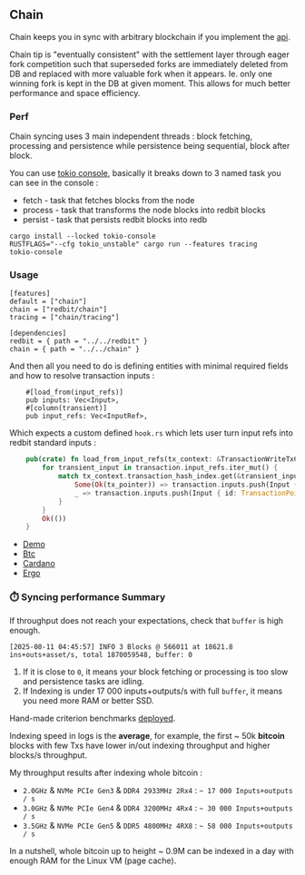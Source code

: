 ## Chain

Chain keeps you in sync with arbitrary blockchain if you implement the [api](src/api.rs).

Chain tip is "eventually consistent" with the settlement layer through eager fork competition such that 
superseded forks are immediately deleted from DB and replaced with more valuable fork when it appears.
Ie. only one winning fork is kept in the DB at given moment. This allows for much better performance and space efficiency.

### Perf 

Chain syncing uses 3 main independent threads : block fetching, processing and persistence while persistence being sequential, block after block.

You can use [tokio console](https://github.com/tokio-rs/console), basically it breaks down to 3 named task you can see in the console :
- fetch - task that fetches blocks from the node
- process - task that transforms the node blocks into redbit blocks
- persist - task that persists redbit blocks into redb

``` 
cargo install --locked tokio-console
RUSTFLAGS="--cfg tokio_unstable" cargo run --features tracing
tokio-console
```

### Usage

```
[features]
default = ["chain"]
chain = ["redbit/chain"]
tracing = ["chain/tracing"]

[dependencies]
redbit = { path = "../../redbit" }
chain = { path = "../../chain" }
```

And then all you need to do is defining entities with minimal required fields and how to resolve transaction inputs : 
```
    #[load_from(input_refs)]
    pub inputs: Vec<Input>,
    #[column(transient)]
    pub input_refs: Vec<InputRef>,
```

Which expects a custom defined `hook.rs` which lets user turn input refs into redbit standard inputs : 
```rust 
    pub(crate) fn load_from_input_refs(tx_context: &TransactionWriteTxContext, transaction: &mut Transaction) -> Result<(), ChainError> {
        for transient_input in transaction.input_refs.iter_mut() {
            match tx_context.transaction_hash_index.get(&transient_input.tx_hash)?.next() {
                Some(Ok(tx_pointer)) => transaction.inputs.push(Input { id: TransactionPointer::from_parent(tx_pointer.value(), transient_input.index as u16) }),
                _ => transaction.inputs.push(Input { id: TransactionPointer::from_parent(BlockPointer::from_parent(Height(0), 0), 0) }),
            }
        }
        Ok(())
    }
```

- [Demo](../chains/btc)
- [Btc](../chains/btc)
- [Cardano](../chains/cardano)
- [Ergo](../chains/ergo)

### ⏱️ Syncing performance Summary

If throughput does not reach your expectations, check that `buffer` is high enough.
```
[2025-08-11 04:45:57] INFO 3 Blocks @ 566011 at 18621.8 ins+outs+asset/s, total 1870059548, buffer: 0
```

1. If it is close to `0`, it means your block fetching or processing is too slow and persistence tasks are idling.
2. If Indexing is under 17 000 inputs+outputs/s with full `buffer`, it means you need more RAM or better SSD.

Hand-made criterion benchmarks [deployed](https://pragmaxim-com.github.io/redbit/report/index.html).

Indexing speed in logs is the **average**, for example, the first ~ 50k **bitcoin** blocks with few Txs have lower in/out indexing throughput
and higher blocks/s throughput.

My throughput results after indexing whole bitcoin :

- `2.0GHz` & `NVMe PCIe Gen3` & `DDR4 2933MHz 2Rx4` : `~ 17 000 Inputs+outputs / s`
- `3.0GHz` & `NVMe PCIe Gen4` & `DDR4 3200MHz 4Rx4` : `~ 30 000 Inputs+outputs / s`
- `3.5GHz` & `NVMe PCIe Gen5` & `DDR5 4800MHz 4RX8` : `~ 58 000 Inputs+outputs / s`

In a nutshell, whole bitcoin up to height ~ 0.9M can be indexed in a day with enough RAM for the Linux VM (page cache).